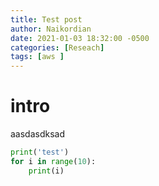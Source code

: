```yaml
---
title: Test post
author: Naikordian
date: 2021-01-03 18:32:00 -0500
categories: [Reseach]
tags: [aws ]
---
```


# intro
aasdasdksad 
```python
print('test')
for i in range(10):
    print(i)
```